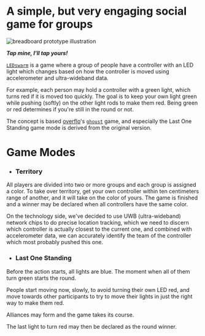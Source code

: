 # A simple, but very engaging social game for groups

![breadboard prototype illustration](https://ghoust.s3.fr-par.scw.cloud/swarm_prototype_banner2.png)

<!--![header](https://ghoust.s3.fr-par.scw.cloud/IMG_20230125_191307~2.jpg)-->

__*Tap mine, I'll tap yours!*__

[`LEDswarm`](https://github.com/LEDswarm) is a game where a group of people have a controller with an LED light which changes based on how the controller is moved using accelerometer and ultra-wideband data. 

For example, each person may hold a controller with a green light, which turns red if it is moved too quickly. The goal is to keep your own light green while pushing (softly) on the other light rods to make them red. Being green or red determines if you're still in the round or not.

The concept is based [overflo](https://github.com/overflo23)'s [`ghoust`](https://github.com/Ghoust-game/ghoust) game, and especially the Last One Standing game mode is derived from the original version.

# Game Modes

* ### Territory

All players are divided into two or more groups and each group is assigned a color. To take over territory, get your own controller within ten centimeters range of another, and it will take on the color of yours. The game is finished and a winner may be declared when all controllers have the same color.

On the technology side, we've decided to use UWB (ultra-wideband) network chips to do precise location tracking, which we need to discern which controller is actually closest to the current one, and combined with accelerometer data, we can accurately identify the team of the controller which most probably pushed this one.

* ### Last One Standing

Before the action starts, all lights are blue. 
The moment when all of them turn green starts the round.

People start moving now, slowly, to avoid turning their own LED red, and move towards other participants to try to move their lights in just the right way to make them red.

Alliances may form and the game takes its course.

The last light to turn red may then be declared as the round winner.
